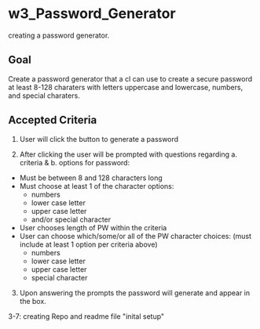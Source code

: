 # w3_Password_Generator
creating a password generator.

## Goal

Create a password generator that a cl can use to create a secure password at least 8-128 charaters with letters uppercase and lowercase, numbers, and special charaters.

## Accepted Criteria 

1. User will click the button to generate a password

2. After clicking the user will be prompted with questions 
regarding a. criteria & b. options for password:
- Must be between 8 and 128 characters long
- Must choose at least 1 of the character options:
  - numbers 
  - lower case letter 
  - upper case letter 
  - and/or special character
- User chooses length of PW within the criteria
- User can choose which/some/or all of the PW character choices:
    (must include at least 1 option per criteria above)
  - numbers 
  - lower case letter 
  - upper case letter 
  - special character

3. Upon answering the prompts the password will generate and appear in the box. 


3-7: creating Repo and readme file "inital setup"
